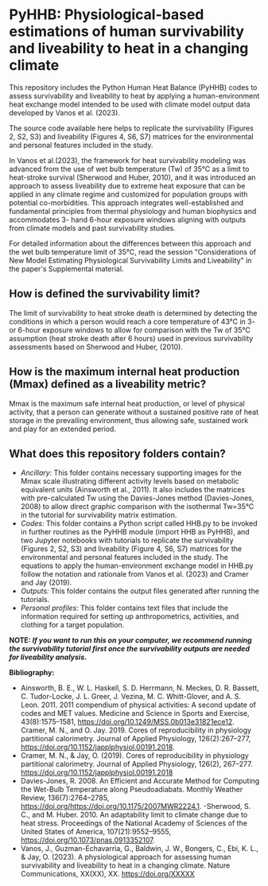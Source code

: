 # PyHHB: Physiological-based estimations of human survivability and liveability to heat in a changing climate

This repository includes the Python Human Heat Balance (PyHHB) codes to assess survivability and liveability to heat by applying a human-environment heat exchange model intended to be used with climate model output data developed by Vanos et al. (2023). 

The source code available here helps to replicate the survivability (Figures 2, S2, S3) and liveability (Figures 4, S6, S7) matrices for the environmental and personal features included in the study.

In Vanos et al.(2023), the framework for heat survivability modeling was advanced from the use of wet bulb temperature (Tw) of 35°C as a limit to heat-stroke survival (Sherwood and Huber, 2010), and it was introduced an approach to assess liveability due to extreme heat exposure that can be applied in any climate regime and customized for population groups with potential co-morbidities. This approach integrates well-established and fundamental principles from thermal physiology and human biophysics and accommodates 3- hand 6-hour exposure windows aligning with outputs from climate models and past survivability studies.

For detailed information about the differences between this approach and the wet bulb temperature limit of 35°C, read the session "Considerations of New Model Estimating Physiological Survivability Limits and Liveability" in the paper's Supplemental material.

## How is defined the survivability limit?

The limit of survivability to heat stroke death is determined by detecting the conditions in which a person would reach a core temperature of 43°C in 3- or 6-hour exposure windows to allow for comparison with the Tw of 35°C assumption (heat stroke death after 6 hours) used in previous survivability assessments based on Sherwood and Huber, (2010). 

## How is the maximum internal heat production (Mmax) defined as a liveability metric?

Mmax is the maximum safe internal heat production, or level of physical activity, that a person can generate without a sustained positive rate of heat storage in the prevailing environment, thus allowing safe, sustained work and play for an extended period.

## What does this repository folders contain?

- *Ancillary:* This folder contains necessary supporting images for the Mmax scale illustrating different activity levels based on metabolic equivalent units (Ainsworth et al., 2011). It also includes the matrices with pre-calculated Tw using the Davies-Jones method (Davies-Jones, 2008) to allow direct graphic comparison with the isothermal Tw=35°C in the tutorial for survivability matrix estimation.
- *Codes:*  This folder contains a Python script called HHB.py to be invoked in further routines as the PyHHB module (import HHB as PyHHB), and two Jupyter notebooks with tutorials to replicate the survivability (Figures 2, S2, S3) and liveability (Figure 4, S6, S7) matrices for the environmental and personal features included in the study. The equations to apply the human-environment exchange model in HHB.py follow the notation and rationale from Vanos et al. (2023) and Cramer and Jay (2019).
- *Outputs:* This folder contains the output files generated after running the tutorials.
- *Personal profiles:*  This folder contains text files that include the information required for setting up anthropometrics, activities, and clothing for a target population.


**NOTE: *If you want to run this on your computer, we recommend running the survivability tutorial first once the survivability outputs are needed for liveability analysis*.** 

**Bibliography:**

- Ainsworth, B. E., W. L. Haskell, S. D. Herrmann, N. Meckes, D. R. Bassett, C. Tudor-Locke, J. L. Greer, J. Vezina, M. C. Whitt-Glover, and A. S. Leon. 2011. 2011 compendium of physical activities: A second update of codes and MET values. Medicine and Science in Sports and Exercise, 43(8):1575–1581, https://doi.org/10.1249/MSS.0b013e31821ece12.
Cramer, M. N., and O. Jay. 2019. Cores of reproducibility in physiology partitional calorimetry. Journal of Applied Physiology, 126(2):267–277, https://doi.org/10.1152/japplphysiol.00191.2018.
- Cramer, M. N., & Jay, O. (2019). Cores of reproducibility in physiology partitional calorimetry. Journal of Applied Physiology, 126(2), 267–277. https://doi.org/10.1152/japplphysiol.00191.2018
- Davies-Jones, R. 2008. An Efficient and Accurate Method for Computing the Wet-Bulb Temperature along Pseudoadiabats. Monthly Weather Review, 136(7):2764–2785, https://doi.org/https://doi.org/10.1175/2007MWR2224.1.
-Sherwood, S. C., and M. Huber. 2010. An adaptability limit to climate change due to heat stress. Proceedings of the National Academy of Sciences of the United States of America, 107(21):9552–9555, https://doi.org/10.1073/pnas.0913352107.
- Vanos, J., Guzman-Echavarria, G., Baldwin, J. W., Bongers, C., Ebi, K. L., & Jay, O. (2023). A physiological approach for assessing human survivability and liveability to heat in a changing climate. Nature Communications, XX(XX), XX. https://doi.org/XXXXX
